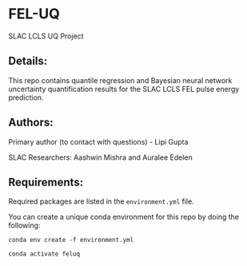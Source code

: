 # FEL-UQ
SLAC LCLS UQ Project


## Details: 
This repo contains quantile regression and Bayesian neural network uncertainty quantification results for the SLAC LCLS FEL pulse energy prediction. 

## Authors: 
Primary author (to contact with questions) - Lipi Gupta

SLAC Researchers: Aashwin Mishra and Auralee Edelen

## Requirements:
Required packages are listed in the `environment.yml` file. 

You can create a unique conda environment for this repo by doing the following: 

```conda env create -f environment.yml```

```conda activate feluq```

